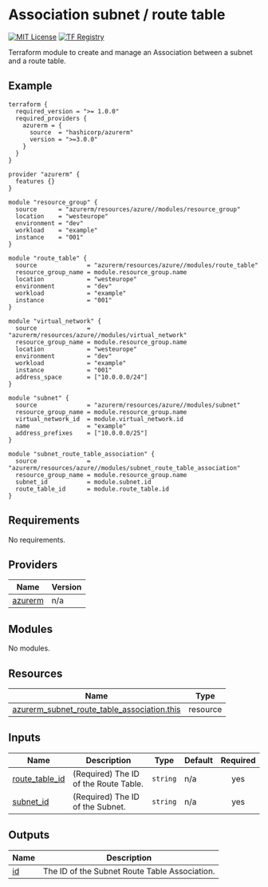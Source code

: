 # Association subnet / route table
[![MIT License](https://img.shields.io/badge/license-MIT-orange.svg)](LICENSE) [![TF Registry](https://img.shields.io/badge/terraform-registry-blue.svg)](https://registry.terraform.io/modules/azurerm/resources/azure/latest/submodules/subnet_route_table_association)

Terraform module to create and manage an Association between a subnet and a route table.

## Example

```hcl
terraform {
  required_version = ">= 1.0.0"
  required_providers {
    azurerm = {
      source  = "hashicorp/azurerm"
      version = ">=3.0.0"
    }
  }
}

provider "azurerm" {
  features {}
}

module "resource_group" {
  source      = "azurerm/resources/azure//modules/resource_group"
  location    = "westeurope"
  environment = "dev"
  workload    = "example"
  instance    = "001"
}

module "route_table" {
  source              = "azurerm/resources/azure//modules/route_table"
  resource_group_name = module.resource_group.name
  location            = "westeurope"
  environment         = "dev"
  workload            = "example"
  instance            = "001"
}

module "virtual_network" {
  source              = "azurerm/resources/azure//modules/virtual_network"
  resource_group_name = module.resource_group.name
  location            = "westeurope"
  environment         = "dev"
  workload            = "example"
  instance            = "001"
  address_space       = ["10.0.0.0/24"]
}

module "subnet" {
  source              = "azurerm/resources/azure//modules/subnet"
  resource_group_name = module.resource_group.name
  virtual_network_id  = module.virtual_network.id
  name                = "example"
  address_prefixes    = ["10.0.0.0/25"]
}

module "subnet_route_table_association" {
  source              = "azurerm/resources/azure//modules/subnet_route_table_association"
  resource_group_name = module.resource_group.name
  subnet_id           = module.subnet.id
  route_table_id      = module.route_table.id
}
```

## Requirements

No requirements.

## Providers

| Name | Version |
|------|---------|
| <a name="provider_azurerm"></a> [azurerm](#provider\_azurerm) | n/a |

## Modules

No modules.

## Resources

| Name | Type |
|------|------|
| [azurerm_subnet_route_table_association.this](https://registry.terraform.io/providers/hashicorp/azurerm/latest/docs/resources/subnet_route_table_association) | resource |

## Inputs

| Name | Description | Type | Default | Required |
|------|-------------|------|---------|:--------:|
| <a name="input_route_table_id"></a> [route\_table\_id](#input\_route\_table\_id) | (Required) The ID of the Route Table. | `string` | n/a | yes |
| <a name="input_subnet_id"></a> [subnet\_id](#input\_subnet\_id) | (Required) The ID of the Subnet. | `string` | n/a | yes |

## Outputs

| Name | Description |
|------|-------------|
| <a name="output_id"></a> [id](#output\_id) | The ID of the Subnet Route Table Association. |

